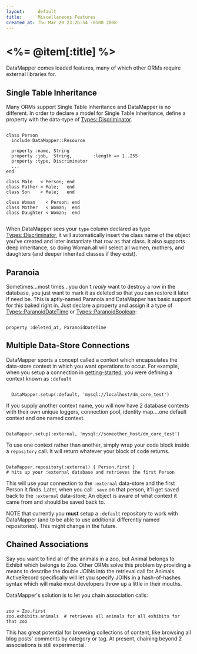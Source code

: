 ```yaml
---
layout:     default
title:      Miscellaneous Features
created_at: Thu Mar 20 23:26:54 -0500 2008
---
```


<%= @item[:title] %>
================

DataMapper comes loaded features, many of which other ORMs require external
libraries for.

Single Table Inheritance
------------------------

Many ORMs support Single Table Inheritance and DataMapper is no different. In
order to declare a model for Single Table Inheritance, define a property with
the data-type of [Types::Discriminator][Types_Discriminator].

<pre><code class="language-ruby">
class Person
  include DataMapper::Resource

  property :name, String
  property :job,  String,        :length => 1..255
  property :type, Discriminator
  ...
end

class Male   < Person; end
class Father < Male;   end
class Son    < Male;   end

class Woman    < Person; end
class Mother   < Woman;  end
class Daughter < Woman;  end

</code></pre>

When DataMapper sees your `type` column declared as type
[Types::Discriminator][Types_Discriminator], it will automatically insert the class name of
the object you've created and later instantiate that row as that class. It also
supports deep inheritance, so doing Woman.all will select all women, mothers,
and daughters (and deeper inherited classes if they exist).

Paranoia
--------

Sometimes...most times...you don't _really_ want to destroy a row in the
database, you just want to mark it as deleted so that you can restore it later
if need be. This is aptly-named Paranoia and DataMapper has basic support for
this baked right in. Just declare a property and assign it a type of
[Types::ParanoidDateTime][Types_ParanoidDateTime] or [Types::ParanoidBoolean][Types_ParanoidBoolean]:

<pre><code class="language-ruby">
property :deleted_at, ParanoidDateTime
</code></pre>

Multiple Data-Store Connections
-------------------------------

DataMapper sports a concept called a context which encapsulates the data-store
context in which you want operations to occur. For example, when you setup a
connection in [getting-started](/getting-started), you were defining a
context known as `:default`

<pre><code class="language-ruby">
  DataMapper.setup(:default, 'mysql://localhost/dm_core_test')
</code></pre>

If you supply another context name, you will now have 2 database contexts with
their own unique loggers, connection pool, identity map....one default context
and one named context.

<pre><code class="language-ruby">
DataMapper.setup(:external, 'mysql://someother_host/dm_core_test')
</code></pre>

To use one context rather than another, simply wrap your code block inside a
`repository` call. It will return whatever your block of code returns.

<pre><code class="language-ruby">
DataMapper.repository(:external) { Person.first }
# hits up your :external database and retrieves the first Person
</code></pre>

This will use your connection to the `:external` data-store and the first Person
it finds. Later, when you call `.save` on that person, it'll get saved back to
the `:external` data-store; An object is aware of what context it came from and
should be saved back to.

NOTE that currently you **must** setup a `:default` repository to work
with DataMapper (and to be able to use additional differently named
repositories). This might change in the future.

Chained Associations
--------------------

Say you want to find all of the animals in a zoo, but Animal belongs to Exhibit
which belongs to Zoo. Other ORMs solve this problem by providing a means to
describe the double JOINs into the retrieval call for Animals. ActiveRecord
specifically will let you specify JOINs in a hash-of-hashes syntax which will
make most developers throw up a little in their mouths.

DataMapper's solution is to let you chain association calls:

<pre><code class="language-ruby">
zoo = Zoo.first
zoo.exhibits.animals  # retrieves all animals for all exhibits for that zoo
</code></pre>

This has great potential for browsing collections of content, like browsing all
blog posts' comments by category or tag. At present, chaining beyond 2
associations is still experimental.

[Types_Discriminator]:http://rubydoc.info/github/datamapper/dm-core/master/DataMapper/Property/Discriminator
[Types_ParanoidDateTime]:http://rubydoc.info/github/datamapper/dm-types/master/DataMapper/Property/ParanoidDateTime
[Types_ParanoidBoolean]:http://rubydoc.info/github/datamapper/dm-types/master/DataMapper/Property/ParanoidBoolean
